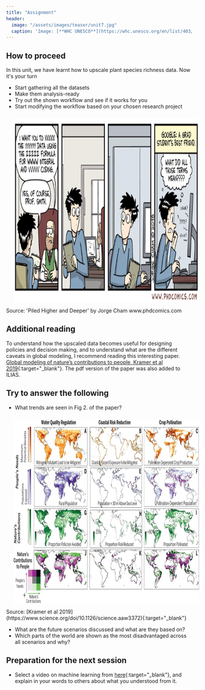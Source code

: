 ```yaml
---
title: "Assignment"
header:
  image: "/assets/images/teaser/unit7.jpg"
  caption: 'Image: [**WHC UNESCO**](https://whc.unesco.org/en/list/403/){:target="_blank"}'
---
```


## How to proceed 

In this unit, we have learnt how to upscale plant species richness data.
Now it's your turn

* Start gathering all the datasets 
* Make them analysis-ready
* Try out the shown workflow and see if it works for you
* Start modifying the workflow based on your chosen research project
<img src="phd090718s.gif" width="1500" height="500" align="centre" vspace="10" hspace="20">
Source: 'Piled Higher and Deeper' by Jorge Cham www.phdcomics.com

## Additional reading
To understand how the upscaled data becomes useful for designing policies and decision making, and to understand what are the different caveats in global modeling, I recommend reading this interesting paper.
[Global modeling of nature’s contributions to people, Kramer et al 2019](https://www.science.org/doi/10.1126/science.aaw3372){:target="_blank"}.
The pdf version of the paper was also added to ILIAS. 

## Try to answer the following

* What trends are seen in Fig 2. of the paper?

<img src="366_255_f2.jpeg" width="1500" height="500" align="centre" vspace="10" hspace="20">
Source: [Kramer et al 2019](https://www.science.org/doi/10.1126/science.aaw3372){:target="_blank"}

* What are the future scenarios discussed and what are they based on?
* Which parts of the world are shown as the most disadvantaged across all scenarios and why? 


## Preparation for the next session

* Select a video on machine learning from [here](https://geomoer.github.io/moer-bsc-project-seminar-remote-sensing//unit06/unit06-01_machine_learning.html){:target="_blank"}, and explain in your words to others about what you understood from it. 